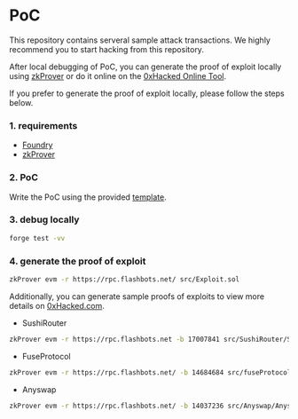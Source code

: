 # PoC

This repository contains serveral sample attack transactions. We highly recommend you to start hacking from this repository.

After local debugging of PoC, you can generate the proof of exploit locally using [zkProver](https://github.com/0xHackedLabs/zkProver) or do it online on the [0xHacked Online Tool](https://0xHacked.com/tool).

If you prefer to generate the proof of exploit locally, please follow the steps below.

### 1. requirements

* [Foundry](https://github.com/foundry-rs/foundry)
* [zkProver](https://github.com/0xHackedLabs/zkProver)

### 2. PoC

Write the PoC using the provided [template](src/Exploit.sol).

### 3. debug locally

```bash
forge test -vv
```

### 4. generate the proof of exploit

``` bash
zkProver evm -r https://rpc.flashbots.net/ src/Exploit.sol
```

Additionally, you can generate sample proofs of exploits to view more details on [0xHacked.com](https://0xHacked.com).

* SushiRouter

```bash
zkProver evm -r https://rpc.flashbots.net -b 17007841 src/SushiRouter/SushiRouterExploit.sol
```

* FuseProtocol

```bash
zkProver evm -r https://rpc.flashbots.net/ -b 14684684 src/fuseProtocol/FuseProtocolExploit.sol
```

* Anyswap

```bash
zkProver evm -r https://rpc.flashbots.net/ -b 14037236 src/Anyswap/AnyswapExploit.sol
```
